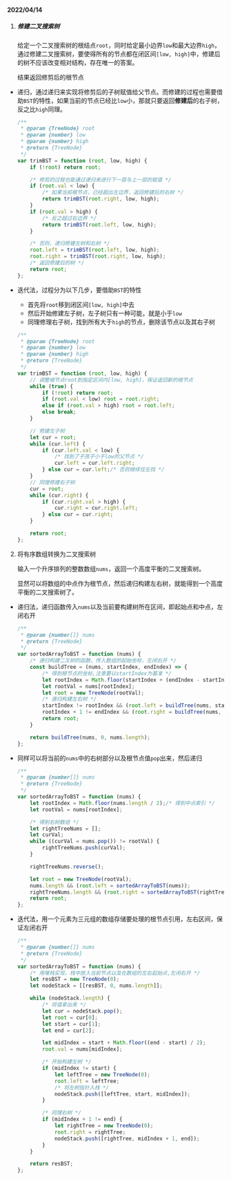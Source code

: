 #### 2022/04/14

1. ##### 修建二叉搜索树

   给定一个二叉搜索树的根结点`root`，同时给定最小边界`low`和最大边界`high`，通过修建二叉搜索树，要使得所有的节点都在闭区间`[low, high]`中，修建后的树不应该改变相对结构，存在唯一的答案。

   结果返回修剪后的根节点

* 递归，通过递归来实现将修剪后的子树赋值给父节点。而修建的过程也需要借助`BST`的特性，如果当前的节点已经比`low`小，那就只要返回**修建后**的右子树，反之比`high`同理。

  ```js
  /**
   * @param {TreeNode} root
   * @param {number} low
   * @param {number} high
   * @return {TreeNode}
   */
  var trimBST = function (root, low, high) {
      if (!root) return root;
  
      /* 修剪的过程也能通过递归来进行下一层与上一层的赋值 */
      if (root.val < low) {
          /* 如果当前根节点，已经超出左边界，返回修建后的右树 */
          return trimBST(root.right, low, high);
      } 
      if (root.val > high) {
          /* 反之超过右边界 */
          return trimBST(root.left, low, high);
      }
  
      /* 否则，递归修建左树和右树 */
      root.left = trimBST(root.left, low, high);
      root.right = trimBST(root.right, low, high);
      /* 返回修建后的树 */
      return root;
  };
  ```

* 迭代法，过程分为以下几步，要借助`BST`的特性

  * 首先将`root`移到闭区间`[low, high]`中去
  * 然后开始修建左子树，左子树只有一种可能，就是小于`low`
  * 同理修理右子树，找到所有大于`high`的节点，删除该节点以及其右子树

  ```js
  /**
   * @param {TreeNode} root
   * @param {number} low
   * @param {number} high
   * @return {TreeNode}
   */
  var trimBST = function (root, low, high) {
      // 调整根节点root到指定区间内[low, high]，保证返回新的根节点
      while (true) {
          if (!root) return root;
          if (root.val < low) root = root.right;
          else if (root.val > high) root = root.left;
          else break;
      }
  
      // 修建左子树
      let cur = root;
      while (cur.left) {
          if (cur.left.val < low) {
              /* 找到了子孩子小于low的父节点 */
              cur.left = cur.left.right;
          } else cur = cur.left;/* 否则继续往左找 */
      }
      // 同理修建右子树
      cur = root;
      while (cur.right) {
          if (cur.right.val > high) {
              cur.right = cur.right.left;
          } else cur = cur.right;
      }
  
      return root;
  };
  ```

2. 将有序数组转换为二叉搜索树

   输入一个升序排列的整数数组`nums`，返回一个高度平衡的二叉搜索树。

   显然可以将数组的中点作为根节点，然后递归构建左右树，就能得到一个高度平衡的二叉搜索树了。

* 递归法，递归函数传入`nums`以及当前要构建树所在区间，即起始点和中点，左闭右开

  ```js
  /**
   * @param {number[]} nums
   * @return {TreeNode}
   */
  var sortedArrayToBST = function (nums) {
      /* 递归构建二叉树的函数，传入数组的起始坐标，左闭右开 */
      const buildTree = (nums, startIndex, endIndex) => {
          /* 得到根节点的坐标,注意要以startIndex为基准 */
          let rootIndex = Math.floor(startIndex + (endIndex - startIndex) / 2);
          let rootVal = nums[rootIndex];
          let root = new TreeNode(rootVal);
          /* 递归构建左右树 */
          startIndex != rootIndex && (root.left = buildTree(nums, startIndex, rootIndex));
          rootIndex + 1 != endIndex && (root.right = buildTree(nums, rootIndex + 1, endIndex));
          return root;
      }
  
      return buildTree(nums, 0, nums.length);
  };
  ```

* 同样可以将当前的`nums`中的右树部分以及根节点值`pop`出来，然后递归

  ```js
  /**
   * @param {number[]} nums
   * @return {TreeNode}
   */
  var sortedArrayToBST = function (nums) {
      let rootIndex = Math.floor(nums.length / 2);/* 得到中点索引 */
      let rootVal = nums[rootIndex];
  
      /* 得到右树数组 */
      let rightTreeNums = [];
      let curVal;
      while ((curVal = nums.pop()) != rootVal) {
          rightTreeNums.push(curVal);
      }
  
      rightTreeNums.reverse();
  
      let root = new TreeNode(rootVal);
      nums.length && (root.left = sortedArrayToBST(nums));
      rightTreeNums.length && (root.right = sortedArrayToBST(rightTreeNums));
      return root;
  };
  ```

* 迭代法，用一个元素为三元组的数组存储要处理的根节点引用，左右区间，保证左闭右开

  ```js
  /**
   * @param {number[]} nums
   * @return {TreeNode}
   */
  var sortedArrayToBST = function (nums) {
      /* 用堆栈实现，栈中放入当前节点以及在数组的左右起始点,左闭右开 */
      let resBST = new TreeNode(0);
      let nodeStack = [[resBST, 0, nums.length]];
  
      while (nodeStack.length) {
          /* 将值拿出来 */
          let cur = nodeStack.pop();
          let root = cur[0];
          let start = cur[1];
          let end = cur[2];
  
          let midIndex = start + Math.floor((end - start) / 2);
          root.val = nums[midIndex];
  
          /* 开始构建左树 */
          if (midIndex != start) {
              let leftTree = new TreeNode(0);
              root.left = leftTree;
              /* 将左树指针入栈 */
              nodeStack.push([leftTree, start, midIndex]);
          }
  
          /* 同理右树 */
          if (midIndex + 1 != end) {
              let rightTree = new TreeNode(0);
              root.right = rightTree;
              nodeStack.push([rightTree, midIndex + 1, end]);
          }
      }
  
      return resBST;
  };
  ```

  